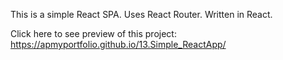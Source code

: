 This is a simple React SPA. Uses React Router. Written in React.

Click here to see preview of this project: https://apmyportfolio.github.io/13.Simple_ReactApp/
